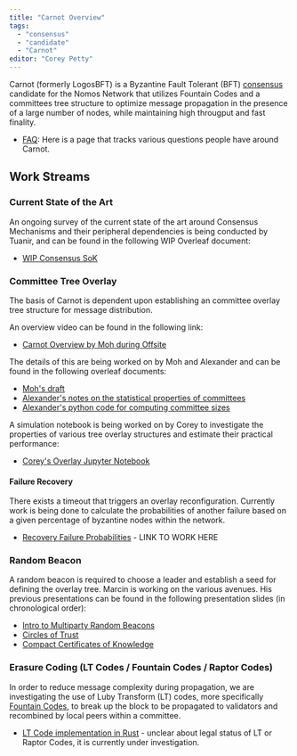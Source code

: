 ```yaml
---
title: "Carnot Overview"
tags:
  - "consensus"
  - "candidate"
  - "Carnot"
editor: "Corey Petty"
---
```


Carnot (formerly LogosBFT) is a Byzantine Fault Tolerant (BFT) [consensus](roadmap/consensus/index.md) candidate for the Nomos Network that utilizes Fountain Codes and a committees tree structure to optimize message propagation in the presence of a large number of nodes, while maintaining high througput and fast finality.

- [FAQ](roadmap/consensus/candidates/carnot/FAQ.md): Here is a page that tracks various questions people have around Carnot.

## Work Streams

### Current State of the Art
An ongoing survey of the current state of the art around Consensus Mechanisms and their peripheral dependencies is being conducted by Tuanir, and can be found in the following WIP Overleaf document: 
- [WIP Consensus SoK](https://www.overleaf.com/project/633acc1acaa6ffe456d1ab1f)

### Committee Tree Overlay
The basis of Carnot is dependent upon establishing an committee overlay tree structure for message distribution. 

An overview video can be found in the following link: 
- [Carnot Overview by Moh during Offsite](https://drive.google.com/file/d/17L0JPgC0L1ejbjga7_6ZitBfHUe3VO11/view?usp=sharing)

The details of this are being worked on by Moh and Alexander and can be found in the following overleaf documents: 
- [Moh's draft](https://www.overleaf.com/project/6341fb4a3cf4f20f158afad3)
- [Alexander's notes on the statistical properties of committees](https://www.overleaf.com/project/630c7e20e56998385e7d8416)
- [Alexander's python code for computing committee sizes](https://github.com/AMozeika/committees)

A simulation notebook is being worked on by Corey to investigate the properties of various tree overlay structures and estimate their practical performance:
- [Corey's Overlay Jupyter Notebook](https://github.com/logos-co/scratch/tree/main/corpetty/committee_sim)

#### Failure Recovery
There exists a timeout that triggers an overlay reconfiguration. Currently work is being done to calculate the probabilities of another failure based on a given percentage of byzantine nodes within the network. 
- [Recovery Failure Probabilities]() - LINK TO WORK HERE

### Random Beacon
A random beacon is required to choose a leader and establish a seed for defining the overlay tree. Marcin is working on the various avenues. His previous presentations can be found in the following presentation slides (in chronological order):
- [Intro to Multiparty Random Beacons](https://cloud.logos.co/index.php/s/b39EmQrZRt5rrfL)
- [Circles of Trust](https://cloud.logos.co/index.php/s/NXJZX8X8pHg6akw)
- [Compact Certificates of Knowledge](https://cloud.logos.co/index.php/s/oSJ4ykR4A55QHkG)

### Erasure Coding (LT Codes / Fountain Codes / Raptor Codes)
In order to reduce message complexity during propagation, we are investigating the use of Luby Transform (LT) codes, more specifically [Fountain Codes](https://en.wikipedia.org/wiki/Fountain_code), to break up the block to be propagated to validators and recombined by local peers within a committee. 
- [LT Code implementation in Rust](https://github.com/chrido/fountain) - unclear about legal status of LT or Raptor Codes, it is currently under investigation.

